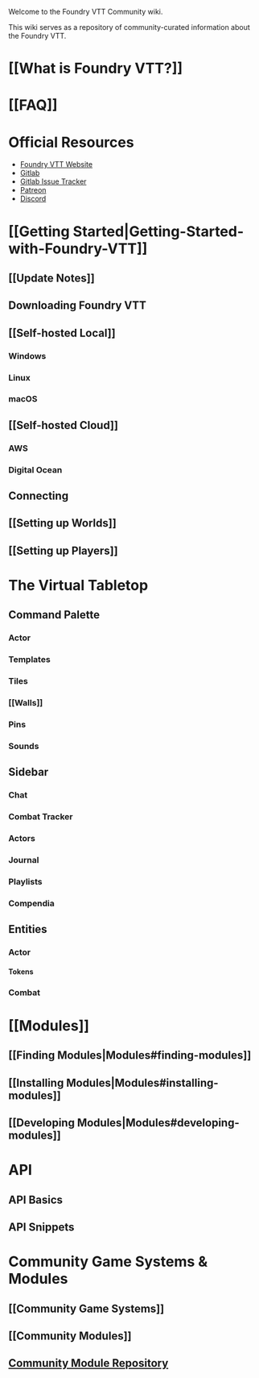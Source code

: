 Welcome to the Foundry VTT Community wiki.

This wiki serves as a repository of community-curated information about the Foundry VTT.

# [[What is Foundry VTT?]]

# [[FAQ]]

# Official Resources
* [Foundry VTT Website](http://foundryvtt.com/)
* [Gitlab](https://gitlab.com/foundrynet)
* [Gitlab Issue Tracker](https://gitlab.com/foundrynet/foundryvtt/-/boards?milestone_title=No+Milestone&)
* [Patreon](https://www.patreon.com/foundryvtt/overview)
* [Discord](https://discordapp.com/invite/DDBZUDf)

# [[Getting Started|Getting-Started-with-Foundry-VTT]]

## [[Update Notes]]

## Downloading Foundry VTT

## [[Self-hosted Local]]

### Windows

### Linux

### macOS

## [[Self-hosted Cloud]]

### AWS

### Digital Ocean

## Connecting

## [[Setting up Worlds]]

## [[Setting up Players]]

# The Virtual Tabletop

## Command Palette

### Actor

### Templates

### Tiles

### [[Walls]]

### Pins

### Sounds

## Sidebar

### Chat

### Combat Tracker

### Actors

### Journal

### Playlists

### Compendia

## Entities

### Actor

#### Tokens

### Combat

# [[Modules]]
## [[Finding Modules|Modules#finding-modules]]
## [[Installing Modules|Modules#installing-modules]]
## [[Developing Modules|Modules#developing-modules]]

# API

## API Basics

## API Snippets

# Community Game Systems & Modules
## [[Community Game Systems]]
## [[Community Modules]]
## [Community Module Repository](https://github.com/foundry-vtt-community/modules)
